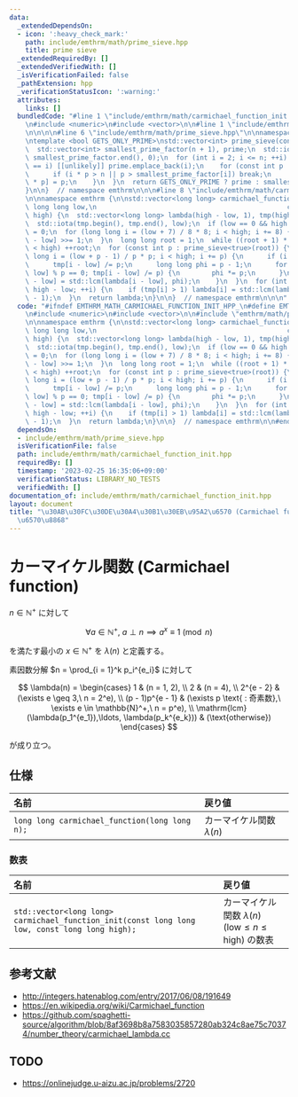 ```yaml
---
data:
  _extendedDependsOn:
  - icon: ':heavy_check_mark:'
    path: include/emthrm/math/prime_sieve.hpp
    title: prime sieve
  _extendedRequiredBy: []
  _extendedVerifiedWith: []
  _isVerificationFailed: false
  _pathExtension: hpp
  _verificationStatusIcon: ':warning:'
  attributes:
    links: []
  bundledCode: "#line 1 \"include/emthrm/math/carmichael_function_init.hpp\"\n\n\n\
    \n#include <numeric>\n#include <vector>\n\n#line 1 \"include/emthrm/math/prime_sieve.hpp\"\
    \n\n\n\n#line 6 \"include/emthrm/math/prime_sieve.hpp\"\n\nnamespace emthrm {\n\
    \ntemplate <bool GETS_ONLY_PRIME>\nstd::vector<int> prime_sieve(const int n) {\n\
    \  std::vector<int> smallest_prime_factor(n + 1), prime;\n  std::iota(smallest_prime_factor.begin(),\
    \ smallest_prime_factor.end(), 0);\n  for (int i = 2; i <= n; ++i) {\n    if (smallest_prime_factor[i]\
    \ == i) [[unlikely]] prime.emplace_back(i);\n    for (const int p : prime) {\n\
    \      if (i * p > n || p > smallest_prime_factor[i]) break;\n      smallest_prime_factor[i\
    \ * p] = p;\n    }\n  }\n  return GETS_ONLY_PRIME ? prime : smallest_prime_factor;\n\
    }\n\n}  // namespace emthrm\n\n\n#line 8 \"include/emthrm/math/carmichael_function_init.hpp\"\
    \n\nnamespace emthrm {\n\nstd::vector<long long> carmichael_function_init(const\
    \ long long low,\n                                                const long long\
    \ high) {\n  std::vector<long long> lambda(high - low, 1), tmp(high - low);\n\
    \  std::iota(tmp.begin(), tmp.end(), low);\n  if (low == 0 && high > 0) lambda[0]\
    \ = 0;\n  for (long long i = (low + 7) / 8 * 8; i < high; i += 8) {\n    tmp[i\
    \ - low] >>= 1;\n  }\n  long long root = 1;\n  while ((root + 1) * (root + 1)\
    \ < high) ++root;\n  for (const int p : prime_sieve<true>(root)) {\n    for (long\
    \ long i = (low + p - 1) / p * p; i < high; i += p) {\n      if (i == 0) continue;\n\
    \      tmp[i - low] /= p;\n      long long phi = p - 1;\n      for (; tmp[i -\
    \ low] % p == 0; tmp[i - low] /= p) {\n        phi *= p;\n      }\n      lambda[i\
    \ - low] = std::lcm(lambda[i - low], phi);\n    }\n  }\n  for (int i = 0; i <\
    \ high - low; ++i) {\n    if (tmp[i] > 1) lambda[i] = std::lcm(lambda[i], tmp[i]\
    \ - 1);\n  }\n  return lambda;\n}\n\n}  // namespace emthrm\n\n\n"
  code: "#ifndef EMTHRM_MATH_CARMICHAEL_FUNCTION_INIT_HPP_\n#define EMTHRM_MATH_CARMICHAEL_FUNCTION_INIT_HPP_\n\
    \n#include <numeric>\n#include <vector>\n\n#include \"emthrm/math/prime_sieve.hpp\"\
    \n\nnamespace emthrm {\n\nstd::vector<long long> carmichael_function_init(const\
    \ long long low,\n                                                const long long\
    \ high) {\n  std::vector<long long> lambda(high - low, 1), tmp(high - low);\n\
    \  std::iota(tmp.begin(), tmp.end(), low);\n  if (low == 0 && high > 0) lambda[0]\
    \ = 0;\n  for (long long i = (low + 7) / 8 * 8; i < high; i += 8) {\n    tmp[i\
    \ - low] >>= 1;\n  }\n  long long root = 1;\n  while ((root + 1) * (root + 1)\
    \ < high) ++root;\n  for (const int p : prime_sieve<true>(root)) {\n    for (long\
    \ long i = (low + p - 1) / p * p; i < high; i += p) {\n      if (i == 0) continue;\n\
    \      tmp[i - low] /= p;\n      long long phi = p - 1;\n      for (; tmp[i -\
    \ low] % p == 0; tmp[i - low] /= p) {\n        phi *= p;\n      }\n      lambda[i\
    \ - low] = std::lcm(lambda[i - low], phi);\n    }\n  }\n  for (int i = 0; i <\
    \ high - low; ++i) {\n    if (tmp[i] > 1) lambda[i] = std::lcm(lambda[i], tmp[i]\
    \ - 1);\n  }\n  return lambda;\n}\n\n}  // namespace emthrm\n\n#endif  // EMTHRM_MATH_CARMICHAEL_FUNCTION_INIT_HPP_\n"
  dependsOn:
  - include/emthrm/math/prime_sieve.hpp
  isVerificationFile: false
  path: include/emthrm/math/carmichael_function_init.hpp
  requiredBy: []
  timestamp: '2023-02-25 16:35:06+09:00'
  verificationStatus: LIBRARY_NO_TESTS
  verifiedWith: []
documentation_of: include/emthrm/math/carmichael_function_init.hpp
layout: document
title: "\u30AB\u30FC\u30DE\u30A4\u30B1\u30EB\u95A2\u6570 (Carmichael function) \u306E\
  \u6570\u8868"
---
```


# カーマイケル関数 (Carmichael function)

$n \in \mathbb{N}^+$ に対して

$$
  \forall a \in \mathbb{N}^+,\ a \perp n \implies a^x \equiv 1 \pmod{n}
$$

を満たす最小の $x \in \mathbb{N}^+$ を $\lambda(n)$ と定義する。

素因数分解 $n = \prod_{i = 1}^k p_i^{e_i}$ に対して

$$
  \lambda(n) =
  \begin{cases}
    1 & (n = 1, 2), \\
    2 & (n = 4), \\
    2^{e - 2} & (\exists e \geq 3,\ n = 2^e), \\
    (p - 1)p^{e - 1} & (\exists p \text{ : 奇素数},\ \exists e \in \mathbb{N}^+,\ n = p^e), \\
    \mathrm{lcm} (\lambda(p_1^{e_1}),\ldots, \lambda(p_k^{e_k})) & (\text{otherwise})
  \end{cases}
$$

が成り立つ。


## 仕様

|名前|戻り値|
|:--|:--|
|`long long carmichael_function(long long n);`|カーマイケル関数 $\lambda(n)$|


### 数表

|名前|戻り値|
|:--|:--|
|`std::vector<long long> carmichael_function_init(const long long low, const long long high);`|カーマイケル関数 $\lambda(n)$ ($\mathrm{low} \leq n \leq \mathrm{high}$) の数表|


## 参考文献

- http://integers.hatenablog.com/entry/2017/06/08/191649
- https://en.wikipedia.org/wiki/Carmichael_function
- https://github.com/spaghetti-source/algorithm/blob/8af3698b8a7583035857280ab324c8ae75c70374/number_theory/carmichael_lambda.cc


## TODO

- https://onlinejudge.u-aizu.ac.jp/problems/2720
